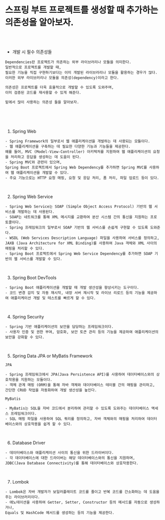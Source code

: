 # 스프링 부트 프로젝트를 생성할 때 추가하는 의존성을 알아보자.

<br /><br />

* 개발 시 필수 의존성들
```
Dependencies란 프로젝트가 의존하는 외부 라이브러리나 모듈을 의미한다.
일반적으로 프로젝트를 개발할 때,
필요한 기능을 직접 구현하기보다는 이미 개발된 라이브러리나 모듈을 활용하는 경우가 많다.
이러한 외부 라이브러리나 모듈을 의존성(dependency)이라고 한다.

의존성은 프로젝트를 더욱 효율적으로 개발할 수 있도록 도와주며,
이미 검증된 코드를 재사용할 수 있게 해준다.

밑에서 많이 사용하는 의존성 들을 알아보자.
```

<br /><br /><br />

1. Spring Web
```
- Spring Framework의 일부로서 웹 애플리케이션을 개발하는 데 사용되는 모듈이다.
- 웹 애플리케이션을 구축하는 데 필요한 다양한 기능과 기능들을 제공한다.
예를 들어, MVC (Model-View-Controller) 아키텍처를 지원하여 웹 애플리케이션의 요청을 처리하고 응답을 생성하는 데 도움이 된다.
- Spring MVC와 관련이 있으며,
Spring Boot 프로젝트에서 Spring Web Dependency를 추가하면 Spring MVC를 사용하여 웹 애플리케이션을 개발할 수 있다.
- 주요 기능으로는 HTTP 요청 매핑, 요청 및 응답 처리, 폼 처리, 파일 업로드 등이 있다.
```

<br />

2. Spring Web Service
```
- Spring Web Service는 SOAP (Simple Object Access Protocol) 기반의 웹 서비스를 개발하는 데 사용된다.
- SOAP는 네트워크를 통해 XML 메시지를 교환하여 분산 시스템 간의 통신을 지원하는 프로토콜이다.
- Spring 프레임워크의 일부로서 SOAP 기반의 웹 서비스를 손쉽게 구현할 수 있도록 도와준다.
- WSDL (Web Services Description Language) 파일을 사용하여 서비스를 정의하고,
JAXB (Java Architecture for XML Binding)를 사용하여 Java 객체와 XML 사이의 매핑을 처리할 수 있다.
- Spring Boot 프로젝트에서 Spring Web Service Dependency를 추가하면 SOAP 기반의 웹 서비스를 개발할 수 있다.
```

<br />

3. Spring Boot DevTools
```
- Spring Boot 애플리케이션을 개발할 때 개발 생산성을 향상시키는 도구이다.
- 코드 변경 감지 및 자동 재시작, 내장 서버 재시작 및 라이브 리로드 등의 기능을 제공하여 애플리케이션 개발 및 테스트를 빠르게 할 수 있다.
```

<br />

4. Spring Security
```
- Spring 기반 애플리케이션의 보안을 담당하는 프레임워크이다.
- 사용자 인증 및 권한 부여, 암호화, 보안 토큰 관리 등의 기능을 제공하여 애플리케이션의 보안을 강화할 수 있다.
```

<br />

5. Spring Data JPA or MyBatis Framework
```
JPA

- Spring 프레임워크에서 JPA(Java Persistence API)를 사용하여 데이터베이스와의 상호작용을 지원하는 모듈이다.
- 객체 관계 매핑 (ORM)을 통해 자바 객체와 데이터베이스 테이블 간의 매핑을 관리하고, 간단한 CRUD 작업을 자동화하여 개발 생산성을 높인다.
```
```
MyBatis

- MyBatis는 SQL을 자바 코드에서 분리하여 관리할 수 있도록 도와주는 데이터베이스 액세스 프레임워크이다.
- SQL 매핑 파일을 사용하여 SQL 쿼리를 정의하고, 자바 객체와의 매핑을 처리하여 데이터베이스와의 상호작용을 쉽게 할 수 있다.
```

<br />

6. Database Driver
```
- 데이터베이스와 애플리케이션 사이의 통신을 위한 드라이버이다.
- 각 데이터베이스에 대한 드라이버는 해당 데이터베이스와의 통신을 지원하며,
JDBC(Java Database Connectivity)를 통해 데이터베이스와 상호작용한다.
```

<br />

7. Lombok
```
- Lombok은 자바 개발자가 보일러플레이트 코드를 줄이고 반복 코드를 간소화하는 데 도움을 주는 라이브러리이다.
- 애노테이션을 사용하여 Getter, Setter, Constructor 등의 메서드를 자동으로 생성하거나,
Equals 및 HashCode 메서드를 생성하는 등의 기능을 제공한다.
```
